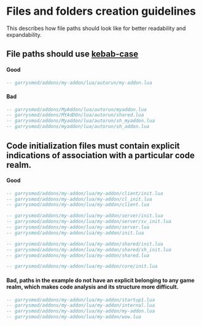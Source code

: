 # Files and folders creation guidelines
This describes how file paths should look like for better readability and expandability.

## File paths should use [kebab-case](https://en.wiktionary.org/wiki/kebab_case)
#### Good
```lua
-- garrysmod/addons/my-addon/lua/autorun/my-addon.lua
```

#### Bad
```lua
-- garrysmod/addons/MyAddon/lua/autorun/myaddon.lua
-- garrysmod/addons/MYAdDOn/lua/autorun/shared.lua
-- garrysmod/addons/Myaddon/lua/autorun/sh_myaddon.lua
-- garrysmod/addons/myaddon/lua/autorun/sh_addon.lua
```

## Code initialization files must contain explicit indications of association with a particular code realm.
#### Good
```lua
-- garrysmod/addons/my-addon/lua/my-addon/client/init.lua
-- garrysmod/addons/my-addon/lua/my-addon/cl_init.lua
-- garrysmod/addons/my-addon/lua/my-addon/client.lua

-- garrysmod/addons/my-addon/lua/my-addon/server/init.lua
-- garrysmod/addons/my-addon/lua/my-addon/server/sv_init.lua
-- garrysmod/addons/my-addon/lua/my-addon/server.lua
-- garrysmod/addons/my-addon/lua/my-addon/init.lua

-- garrysmod/addons/my-addon/lua/my-addon/shared/init.lua
-- garrysmod/addons/my-addon/lua/my-addon/shared/sh_init.lua
-- garrysmod/addons/my-addon/lua/my-addon/shared.lua

-- garrysmod/addons/my-addon/lua/my-addon/core/init.lua
```

#### Bad, paths in the example do not have an explicit belonging to any game realm, which makes code analysis and its structure more difficult.
```lua
-- garrysmod/addons/my-addon/lua/my-addon/startup1.lua
-- garrysmod/addons/my-addon/lua/my-addon/internal.lua
-- garrysmod/addons/my-addon/lua/my-addon/my-addon.lua
-- garrysmod/addons/my-addon/lua/my-addon/wow.lua
```
